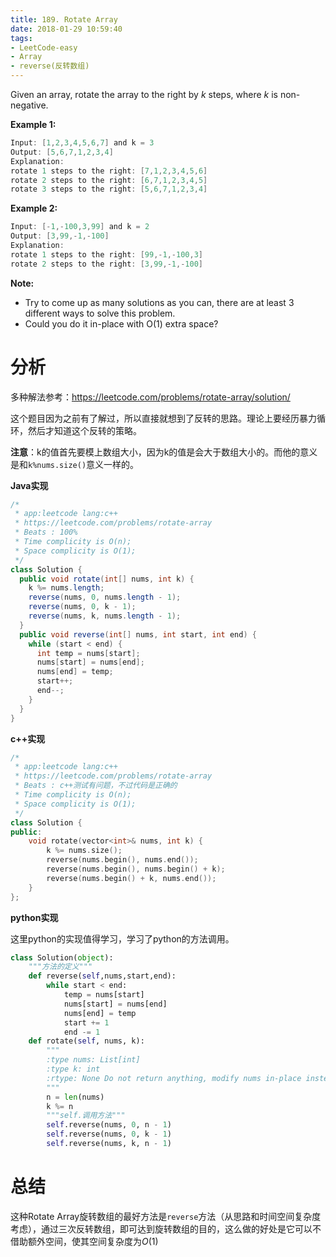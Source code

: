 ```yaml
---
title: 189. Rotate Array
date: 2018-01-29 10:59:40
tags:
- LeetCode-easy
- Array
- reverse(反转数组)
---
```


Given an array, rotate the array to the right by *k* steps, where *k* is non-negative.

**Example 1:**

```java
Input: [1,2,3,4,5,6,7] and k = 3
Output: [5,6,7,1,2,3,4]
Explanation:
rotate 1 steps to the right: [7,1,2,3,4,5,6]
rotate 2 steps to the right: [6,7,1,2,3,4,5]
rotate 3 steps to the right: [5,6,7,1,2,3,4]
```

**Example 2:**

```java
Input: [-1,-100,3,99] and k = 2
Output: [3,99,-1,-100]
Explanation: 
rotate 1 steps to the right: [99,-1,-100,3]
rotate 2 steps to the right: [3,99,-1,-100]
```

**Note:**

- Try to come up as many solutions as you can, there are at least 3 different ways to solve this problem.
- Could you do it in-place with O(1) extra space?

<!-- more -->

# 分析

多种解法参考：https://leetcode.com/problems/rotate-array/solution/

这个题目因为之前有了解过，所以直接就想到了反转的思路。理论上要经历暴力循环，然后才知道这个反转的策略。

**注意**：k的值首先要模上数组大小，因为k的值是会大于数组大小的。而他的意义是和`k%nums.size()`意义一样的。

**Java实现**

```java
/*
 * app:leetcode lang:c++
 * https://leetcode.com/problems/rotate-array
 * Beats : 100%
 * Time complicity is O(n);
 * Space complicity is O(1);
 */
class Solution {
  public void rotate(int[] nums, int k) {
    k %= nums.length;
    reverse(nums, 0, nums.length - 1);
    reverse(nums, 0, k - 1);
    reverse(nums, k, nums.length - 1);
  }
  public void reverse(int[] nums, int start, int end) {
    while (start < end) {
      int temp = nums[start];
      nums[start] = nums[end];
      nums[end] = temp;
      start++;
      end--;
    }
  }
}
```

**c++实现**

```c++
/*
 * app:leetcode lang:c++
 * https://leetcode.com/problems/rotate-array
 * Beats : c++测试有问题，不过代码是正确的
 * Time complicity is O(n);
 * Space complicity is O(1);
 */
class Solution {
public:
	void rotate(vector<int>& nums, int k) {
		k %= nums.size();
		reverse(nums.begin(), nums.end());
		reverse(nums.begin(), nums.begin() + k);
		reverse(nums.begin() + k, nums.end());
	}
};
```

**python实现**

这里python的实现值得学习，学习了python的方法调用。

```python
class Solution(object):
    """方法的定义"""
    def reverse(self,nums,start,end):
        while start < end:
            temp = nums[start]
            nums[start] = nums[end]
            nums[end] = temp
            start += 1
            end -= 1
    def rotate(self, nums, k):
        """
        :type nums: List[int]
        :type k: int
        :rtype: None Do not return anything, modify nums in-place instead.
        """
        n = len(nums)
        k %= n
        """self.调用方法"""
        self.reverse(nums, 0, n - 1)
        self.reverse(nums, 0, k - 1)
        self.reverse(nums, k, n - 1)
```



# 总结

这种Rotate Array旋转数组的最好方法是`reverse`方法（从思路和时间空间复杂度考虑），通过三次反转数组，即可达到旋转数组的目的，这么做的好处是它可以不借助额外空间，使其空间复杂度为$O(1)$